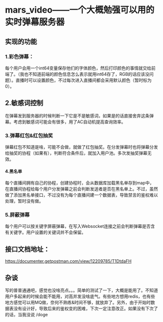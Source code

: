# mars_video——一个大概勉强可以用的实时弹幕服务器

## 实现的功能

### 1.彩色弹幕：

每个用户会用一个int64变量保存他们的字体颜色，然后打印颜色的事情就交给前端了。（我也不知道前端的颜色信息怎么表示就用int64存了，RGB的话应该没问题）。直播时可以设置颜色，不过每次进入直播间都会采用默认颜色（暂时标为0）。

## 2.敏感词控制

在弹幕发到服务器的时候判断一下它是不是敏感词，如果是的话直接舍弃这条弹幕。考虑到敏感词可能会有很多，用了AC自动机提高查询效率。

### 3.弹幕红包&红包抽奖

弹幕红包不知道是啥，可能不会做，就做了红包抽奖。在分发弹幕时也将弹幕分发给抽奖的协程（如果有），判断符合条件后，就加入用户池。多次发抽奖弹幕无效。

#### 4.黑名单

每个直播间拥有自己的协程，创建协程时，会从数据库加载黑名单存到map中，在直播间协程给每个用户分发弹幕之前会判断发送者是否在黑名单上。不过，虽然做了添加黑名单接口，不过没有为每个直播间建一个数据表，导致禁言的鉴权难以处理，暂时没有做。

### 5.屏蔽弹幕

每个用户可以按关键字屏蔽弹幕，在写入Websocket连接之前会判断弹幕是否含有关键字。用户设置的关键词并不会保留。



## 接口文档地址：

https://documenter.getpostman.com/view/12209785/T1DtdaFH



## 杂谈

写的普普通通吧，感觉也没啥亮点。。。简单的测试了一下，大概是能用了。不知道用户多起来的时候会能不能用，对高并发没啥底气。有些地方想用redis，也有些地方感觉可以用MQ做，奈何不熟练&时间不够，就放弃了。另外，由于开始时数据表没有设计好，导致后来的鉴权变的困难，下次一定注意改正。如果没有下次了的话，当我没说 /doge

